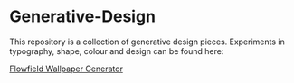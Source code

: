 Generative-Design
=================

This repository is a collection of generative design pieces. Experiments in typography, shape, colour and design can be found here:

[Flowfield Wallpaper Generator](flowfieldWallpaper/)
